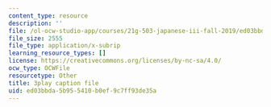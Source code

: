 ```yaml
---
content_type: resource
description: ''
file: /ol-ocw-studio-app/courses/21g-503-japanese-iii-fall-2019/ed03bbda5b955410b0ef9c7ff93de35a_Qd-zK_1bEPM.vtt
file_size: 2555
file_type: application/x-subrip
learning_resource_types: []
license: https://creativecommons.org/licenses/by-nc-sa/4.0/
ocw_type: OCWFile
resourcetype: Other
title: 3play caption file
uid: ed03bbda-5b95-5410-b0ef-9c7ff93de35a
---
```

